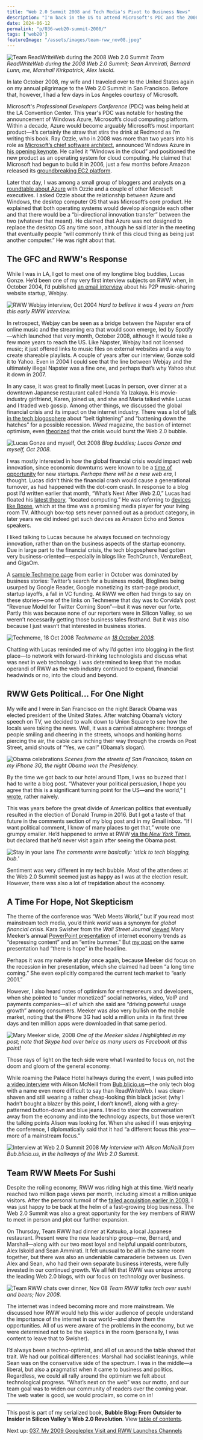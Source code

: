 ```yaml
---
title: "Web 2.0 Summit 2008 and Tech Media's Pivot to Business News"
description: "I'm back in the US to attend Microsoft's PDC and the 2008 Web 2.0 Summit. Team RWW meets in San Francisco and despite the looming global financial crisis, we remain techno-optimists."
date: 2024-06-12
permalink: "p/036-web20-summit-2008/"
tags: ['web20']
featureImage: "/assets/images/team-rww_nov08.jpeg"
---
```


![Team ReadWriteWeb during the 2008 Web 2.0 Summit](/assets/images/team-rww_nov08.jpeg)
*Team ReadWriteWeb during the 2008 Web 2.0 Summit; Sean Ammirati, Bernard Lunn, me, Marshall Kirkpatrick, Alex Iskold.*

In late October 2008, my wife and I traveled over to the United States again on my annual pilgrimage to the Web 2.0 Summit in San Francisco. Before that, however, I had a few days in Los Angeles courtesy of Microsoft.

Microsoft's *Professional Developers Conference* (PDC) was being held at the LA Convention Center. This year's PDC was notable for hosting the announcement of Windows Azure, Microsoft’s cloud computing platform. Within a decade, Azure would become arguably Microsoft’s most important product—it’s certainly the straw that stirs the drink at Redmond as I’m writing this book. Ray Ozzie, who in 2008 was more than two years into his role as [Microsoft’s chief software architect](/p/023-microsoft-mix-2007/), announced Windows Azure in [his opening keynote](https://web.archive.org/web/20081029045540/http://www.readwriteweb.com/archives/windows_azure.php). He called it “Windows in the cloud” and positioned the new product as an operating system for cloud computing. He claimed that Microsoft had begun to build it in 2006, just a few months before Amazon released its [groundbreaking EC2 platform](/p/018-birth-of-cloud-computing/).

Later that day, I was among a small group of bloggers and analysts on [a roundtable about Azure](https://web.archive.org/web/20081029122745/http://www.readwriteweb.com/archives/microsoft_azure_redefine_os.php) with Ozzie and a couple of other Microsoft executives. I asked Ozzie about the relationship between Azure and Windows, the desktop computer OS that was Microsoft’s core product. He explained that both operating systems would develop alongside each other and that there would be a “bi-directional innovation transfer” between the two (whatever that meant). He claimed that Azure was not designed to replace the desktop OS any time soon, although he said later in the meeting that eventually people “will commonly think of this cloud thing as being just another computer.” He was right about that.

## The GFC and RWW's Response

While I was in LA, I got to meet one of my longtime blog buddies, Lucas Gonze. He’d been one of my very first interview subjects on RWW when, in October 2004, I’d published [an email interview](https://web.archive.org/web/20041103050159/http://www.readwriteweb.com/archives/002378.php) about his P2P music-sharing website startup, Webjay. 

![RWW Webjay interview, Oct 2004](/assets/images/rww_oct2004_webjay.png)
*Hard to believe it was 4 years on from this early RWW interview.*

In retrospect, Webjay can be seen as a bridge between the Napster era of online music and the streaming era that would soon emerge, led by Spotify—which launched that very month, October 2008, although it would take a few more years to reach the US. Like Napster, Webjay had not licensed music; it just offered links to music files on external websites and a way to create shareable playlists. A couple of years after our interview, Gonze sold it to Yahoo. Even in 2004 I could see that the line between Webjay and the ultimately illegal Napster was a fine one, and perhaps that’s why Yahoo shut it down in 2007.

In any case, it was great to finally meet Lucas in person, over dinner at a downtown Japanese restaurant called Honda Ya Izakaya. His movie-industry girlfriend, Karen, joined us, and she and Maria talked while Lucas and I traded web gossip. Among other things, we discussed the global financial crisis and its impact on the internet industry. There was a lot of [talk in the tech blogosphere](https://web.archive.org/web/20121124025228/http://www.avc.com/a_vc/2008/10/dont-shoot-the.html) about “belt tightening” and “battening down the hatches” for a possible recession. *Wired* magazine, the bastion of internet optimism, even [theorized](https://www.wired.com/2008/10/the-end-of-web/) that the crisis would burst the Web 2.0 bubble.

![Lucas Gonze and myself, Oct 2008](/assets/images/gonze_ricmac_oct2008.jpg)
*Blog buddies; Lucas Gonze and myself, Oct 2008.*

I was mostly interested in how the global financial crisis would impact web innovation, since economic downturns were known to be a [time of opportunity](https://web.archive.org/web/20081029044747/http://www.readwriteweb.com/archives/whats_next_after_web_20.php) for new startups. *Perhaps there will be a new web era*, I thought. Lucas didn’t think the financial crash would cause a generational turnover, as had happened with the dot-com crash. In response to a blog post I’d written earlier that month, “What’s Next After Web 2.0,” Lucas had floated his [latest theory](https://twitter.com/lucas_gonze/status/959694664), “located computing.” He was referring to [devices like Boxee](https://some.gonze.com/2009/08/27/mobile-vs-located/), which at the time was a promising media player for your living room TV. Although box-top sets never panned out as a product category, in later years we did indeed get such devices as Amazon Echo and Sonos speakers.

I liked talking to Lucas because he always focused on technology innovation, rather than on the business aspects of the startup economy. Due in large part to the financial crisis, the tech blogosphere had gotten very business-oriented—especially in blogs like TechCrunch, VentureBeat, and GigaOm. 

A [sample Techmeme page](https://www.techmeme.com/081018/h1925) from earlier in October was dominated by business stories: Twitter’s search for a business model, Bloglines being usurped by Google Reader, Google monetizing its start-page product, startup layoffs, a fall in VC funding. At RWW we often had things to say on these stories—one of the links on Techmeme that day was to Corvida’s post “Revenue Model for Twitter Coming Soon”—but it was never our forte. Partly this was because none of our reporters were in Silicon Valley, so we weren’t necessarily getting those business tales firsthand. But it was also because I just wasn’t that interested in business stories.

![Techmeme, 18 Oct 2008](/assets/images/techmeme_18oct08.png)
*Techmeme on [18 October 2008](https://www.techmeme.com/081018/h1925).*

Chatting with Lucas reminded me of why I’d gotten into blogging in the first place—to network with forward-thinking technologists and discuss what was next in web technology. I was determined to keep that the modus operandi of RWW as the web industry continued to expand, financial headwinds or no, into the cloud and beyond.

## RWW Gets Political... For One Night

My wife and I were in San Francisco on the night Barack Obama was elected president of the United States. After watching Obama’s victory speech on TV, we decided to walk down to Union Square to see how the locals were taking the news. Well, it was a carnival atmosphere: throngs of people smiling and cheering in the streets, whoops and honking horns piercing the air, the cable cars inching their way through the crowds on Post Street, amid shouts of “Yes, we can!” (Obama’s slogan).

![Obama celebrations](/assets/images/obama_sf_celebrations_nov2008b.jpg)
*Scenes from the streets of San Francisco, taken on my iPhone 3G, the night Obama won the Presidency.*

By the time we got back to our hotel around 11pm, I was so buzzed that I had to write a blog post. “Whatever your political persuasion, I hope you agree that this is a significant turning point for the US—and the world,” [I wrote](https://web.archive.org/web/20081108081853/http://www.readwriteweb.com/archives/obama_celebration.php), rather naively. 

This was years before the great divide of American politics that eventually resulted in the election of Donald Trump in 2016. But I got a taste of that future in the comments section of my blog post and in my Gmail inbox. “If I want political comment, I know of many places to get that,” wrote one grumpy emailer. He’d happened to arrive at RWW [via the *New York Times*](/p/035-indie-media-business-20/), but declared that he’d never visit again after seeing the Obama post.

![Stay in your lane](/assets/images/rww-obama-nov08.png)
*The comments were basically: 'stick to tech blogging, bub.'*

Sentiment was very different in my tech bubble. Most of the attendees at the Web 2.0 Summit seemed just as happy as I was at the election result. However, there was also a lot of trepidation about the economy. 

## A Time For Hope, Not Skepticism

The theme of the conference was “Web Meets World,” but if you read most mainstream tech media, you’d think *world* was a synonym for *global financial crisis*. Kara Swisher from the *Wall Street Journal* [viewed](https://web.archive.org/web/20081109051906/http://kara.allthingsd.com/20081106/mary-meekers-entire-bummer-powerpoint-on-her-internet-outlook/) Mary Meeker’s annual [PowerPoint presentation](https://web.archive.org/web/20081109051941/http://www.morganstanley.com/institutional/techresearch/internet_trends.html) of internet economy trends as “depressing content” and an “entire bummer.” But [my post](https://web.archive.org/web/20081109054830/http://www.readwriteweb.com/archives/mary_meeker_at_web_20_summit_08.php) on the same presentation had “there is hope” in the headline.

Perhaps it was my naivete at play once again, because Meeker did focus on the recession in her presentation, which she claimed had been “a long time coming.” She even explicitly compared the current tech market to “early 2001.” 

However, I also heard notes of optimism for entrepreneurs and developers, when she pointed to “under monetized” social networks, video, VoIP and payments companies—all of which she said are “driving powerful usage growth” among consumers. Meeker was also very bullish on the mobile market, noting that the iPhone 3G had sold a million units in its first three days and ten million apps were downloaded in that same period. 

![Mary Meeker slide, 2008](/assets/images/meeker_slide22_2008.jpg)
*One of the Meeker slides I highlighted in my post; note that Skype had over twice as many users as Facebook at this point!*

Those rays of light on the tech side were what I wanted to focus on, not the doom and gloom of the general economy.

While roaming the Palace Hotel hallways during the event, I was pulled into [a video interview](https://www.youtube.com/watch?v=pOPooiyWylM) with Alison McNeill from [Bub&#46;blicio&#46;us](https://web.archive.org/web/20081220131136/http://bub.blicio.us/2008/11/)—the only tech blog with a name even more difficult to say than ReadWriteWeb. I was clean-shaven and still wearing a rather cheap-looking thin black jacket (why I hadn’t bought a blazer by this point, I don’t know!), along with a grey-patterned button-down and blue jeans. I tried to steer the conversation away from the economy and into the technology aspects, but those weren’t the talking points Alison was looking for. When she asked if I was enjoying the conference, I diplomatically said that it had “a different focus this year—more of a mainstream focus.”

![Interview at Web 2.0 Summit 2008](/assets/images/ricmac_web20-summit-2008c.jpg)
*My interview with Alison McNeill from Bub&#46;blicio&#46;us, in the hallways of the Web 2.0 Summit.*

## Team RWW Meets For Sushi

Despite the roiling economy, RWW was riding high at this time. We’d nearly reached two million page views per month, including almost a million unique visitors. After the personal turmoil of the [failed acquisition earlier in 2008](/p/034-rww-withdraws-from-zde-deal/), I was just happy to be back at the helm of a fast-growing blog business. The Web 2.0 Summit was also a great opportunity for the key members of RWW to meet in person and plot our further expansion.

On Thursday, Team RWW had dinner at Katsuko, a local Japanese restaurant. Present were the new leadership group—me, Bernard, and Marshall—along with our two most loyal and helpful unpaid contributors, Alex Iskold and Sean Ammirati. It felt unusual to be all in the same room together, but there was also an undeniable camaraderie between us. Even Alex and Sean, who had their own separate business interests, were fully invested in our continued growth. We all felt that RWW was unique among the leading Web 2.0 blogs, with our focus on technology over business.

![Team RWW chats over dinner, Nov 08](/assets/images/team-rww_nov08b.jpeg)
*Team RWW talks tech over sushi and beers; Nov 2008.*

The internet was indeed becoming more and more mainstream. We discussed how RWW would help this wider audience of people understand the importance of the internet in our world—and show them the opportunities. All of us were aware of the problems in the economy, but we were determined not to be the skeptics in the room (personally, I was content to leave that to Swisher).

I’d always been a techno-optimist, and all of us around the table shared that trait. We had our political differences: Marshall had socialist leanings, while Sean was on the conservative side of the spectrum. I was in the middle—a liberal, but also a pragmatist when it came to business and politics. Regardless, we could all rally around the optimism we felt about technological progress. “What’s next on the web” was our motto, and our team goal was to widen our community of readers over the coming year. The web water is good, we would proclaim, so come on in!

* * *

This post is part of my serialized book, **Bubble Blog: From Outsider to Insider in Silicon Valley's Web 2.0 Revolution**. View [table of contents](/p/roadmap-bubbleblog/).

Next up: [037. My 2009 Googleplex Visit and RWW Launches Channels](/p/037-googleplex-2009-rww-channels/)